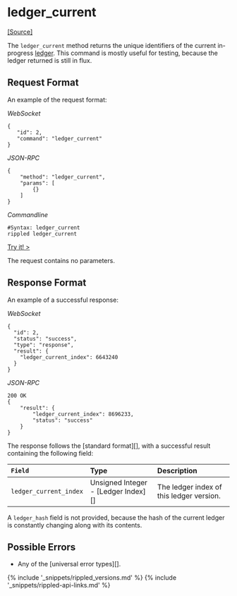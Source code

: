 # ledger_current
[[Source]<br>](https://github.com/ripple/rippled/blob/master/src/ripple/rpc/handlers/LedgerCurrent.cpp "Source")

The `ledger_current` method returns the unique identifiers of the current in-progress [ledger](ledgers.html). This command is mostly useful for testing, because the ledger returned is still in flux.

## Request Format

An example of the request format:

<!-- MULTICODE_BLOCK_START -->

*WebSocket*

```
{
   "id": 2,
   "command": "ledger_current"
}
```

*JSON-RPC*

```
{
    "method": "ledger_current",
    "params": [
        {}
    ]
}
```

*Commandline*

```
#Syntax: ledger_current
rippled ledger_current
```

<!-- MULTICODE_BLOCK_END -->

[Try it! >](websocket-api-tool.html#ledger_current)

The request contains no parameters.


## Response Format
An example of a successful response:

<!-- MULTICODE_BLOCK_START -->

*WebSocket*

```
{
  "id": 2,
  "status": "success",
  "type": "response",
  "result": {
    "ledger_current_index": 6643240
  }
}
```

*JSON-RPC*

```
200 OK
{
    "result": {
        "ledger_current_index": 8696233,
        "status": "success"
    }
}
```

<!-- MULTICODE_BLOCK_END -->

The response follows the [standard format][], with a successful result containing the following field:

| `Field`                | Type                                | Description   |
|:-----------------------|:------------------------------------|:--------------|
| `ledger_current_index` | Unsigned Integer - [Ledger Index][] | The ledger index of this ledger version. |

A `ledger_hash` field is not provided, because the hash of the current ledger is constantly changing along with its contents.

## Possible Errors

* Any of the [universal error types][].


{% include '_snippets/rippled_versions.md' %}
{% include '_snippets/rippled-api-links.md' %}
